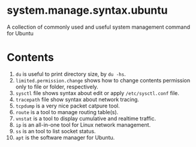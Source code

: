 # system.manage.syntax.ubuntu
A collection of commonly used and useful system management command for Ubuntu

# Contents
1) `du` is useful to print directory size, by `du -hs`.
2) `limited.permission.change` shows how to change contents permission only to file or folder, respectively.
3) `sysctl` file shows syntax about edit or apply `/etc/sysctl.conf` file.
4) `tracepath` file show syntax about network tracing.
5) `tcpdump` is a very nice packet catpure tool.
6) `route` is a tool to manage routing table(s).
7) `vnstat` is a tool to display cumulative and realtime traffic.
8) `ip` is an all-in-one tool for Linux network management.
9) `ss` is an tool to list socket status.
10) `apt` is the software manager for Ubuntu.

